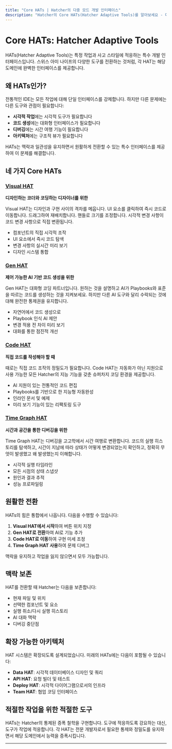 ```yaml
---
title: "Core HATs | Hatcher의 다중 모드 개발 인터페이스"
description: "Hatcher의 Core HATs(Hatcher Adaptive Tools)를 알아보세요 - 다양한 개발 스타일과 작업에 적응하는 특수 인터페이스입니다. 시각적 디자인부터 코드 생성, 시간 여행 디버깅까지."
---
```


# Core HATs: Hatcher Adaptive Tools

HATs(Hatcher Adaptive Tools)는 특정 작업과 사고 스타일에 적응하는 특수 개발 인터페이스입니다. 스위스 아미 나이프의 다양한 도구를 전환하는 것처럼, 각 HAT는 해당 도메인에 완벽한 인터페이스를 제공합니다.

## 왜 HATs인가?

전통적인 IDE는 모든 작업에 대해 단일 인터페이스를 강제합니다. 하지만 다른 문제에는 다른 도구와 관점이 필요합니다:

- **시각적 작업**에는 시각적 도구가 필요합니다
- **코드 생성**에는 대화형 인터페이스가 필요합니다
- **디버깅**에는 시간 여행 기능이 필요합니다
- **아키텍처**에는 구조적 뷰가 필요합니다

HATs는 맥락과 일관성을 유지하면서 원활하게 전환할 수 있는 특수 인터페이스를 제공하여 이 문제를 해결합니다.

## 네 가지 Core HATs

### <DocIcon type="visual" inline /> [Visual HAT](/ko/features-visual-hat)

**디자인하는 코더와 코딩하는 디자이너를 위한**

Visual HAT는 디자인과 구현 사이의 격차를 메웁니다. UI 요소를 클릭하여 즉시 코드로 이동합니다. 드래그하여 재배치합니다. 핸들로 크기를 조정합니다. 시각적 변경 사항이 코드 변경 사항으로 직접 변환됩니다.

- 컴포넌트의 직접 시각적 조작
- UI 요소에서 즉시 코드 탐색
- 변경 사항의 실시간 미리 보기
- 디자인 시스템 통합

### <DocIcon type="gen" inline /> [Gen HAT](/ko/features-gen-hat)

**제어 가능한 AI 기반 코드 생성을 위한**

Gen HAT는 대화형 코딩 파트너입니다. 원하는 것을 설명하고 AI가 Playbooks와 표준을 따르는 코드를 생성하는 것을 지켜보세요. 하지만 다른 AI 도구와 달리 수락되는 것에 대해 완전한 통제권을 유지합니다.

- 자연어에서 코드 생성으로
- Playbook 인식 AI 제안
- 변경 적용 전 차이 미리 보기
- 대화를 통한 점진적 개선

### <DocIcon type="code" inline /> [Code HAT](/ko/features-code-hat)

**직접 코드를 작성해야 할 때**

때로는 직접 코드 조작의 정밀도가 필요합니다. Code HAT는 자동화가 아닌 지원으로 사용 가능한 모든 Hatcher의 지능 기능을 갖춘 슈퍼차지 코딩 환경을 제공합니다.

- AI 지원이 있는 전통적인 코드 편집
- Playbooks를 기반으로 한 지능형 자동완성
- 인라인 문서 및 예제
- 미리 보기 기능이 있는 리팩토링 도구

### <DocIcon type="time-graph" inline /> [Time Graph HAT](/ko/features-time-graph-hat)

**시간과 공간을 통한 디버깅을 위한**

Time Graph HAT는 디버깅을 고고학에서 시간 여행로 변환합니다. 코드의 실행 히스토리를 탐색하고, 시간이 지남에 따라 상태가 어떻게 변경되었는지 확인하고, 정확히 무엇이 발생했고 왜 발생했는지 이해합니다.

- 시각적 실행 타임라인
- 모든 시점의 상태 스냅샷
- 원인과 결과 추적
- 성능 프로파일링

## 원활한 전환

HATs의 힘은 통합에서 나옵니다. 다음을 수행할 수 있습니다:

1. **Visual HAT에서 시작**하여 버튼 위치 지정
2. **Gen HAT로 전환**하여 AI로 기능 추가
3. **Code HAT로 이동**하여 구현 미세 조정
4. **Time Graph HAT 사용**하여 문제 디버그

맥락을 유지하고 작업을 잃지 않으면서 모두 가능합니다.

## 맥락 보존

HAT를 전환할 때 Hatcher는 다음을 보존합니다:

- 현재 파일 및 위치
- 선택한 컴포넌트 및 요소
- 실행 취소/다시 실행 히스토리
- AI 대화 맥락
- 디버깅 중단점

## 확장 가능한 아키텍처

HAT 시스템은 확장되도록 설계되었습니다. 미래의 HATs에는 다음이 포함될 수 있습니다:

- **Data HAT**: 시각적 데이터베이스 디자인 및 쿼리
- **API HAT**: 요청 빌더 및 테스트
- **Deploy HAT**: 시각적 다이어그램으로서의 인프라
- **Team HAT**: 협업 코딩 인터페이스

## 적절한 작업을 위한 적절한 도구

HATs는 Hatcher의 통제된 증폭 철학을 구현합니다. 도구에 적응하도록 강요하는 대신, 도구가 작업에 적응합니다. 각 HAT는 전문 개발자로서 필요한 통제와 정밀도를 유지하면서 해당 도메인에서 능력을 증폭시킵니다.

---

<PageCTA
  title="적응형 개발을 경험할 준비가 되셨나요?"
  subtitle="네 가지 HAT를 모두 마스터하고 모든 도메인에서 역량을 증폭시키세요"
  buttonText="HATs 시작하기"
  buttonLink="/ko/getting-started"
  buttonStyle="secondary"
  footer="적절한 작업을 위한 적절한 도구. 매번."
/>
